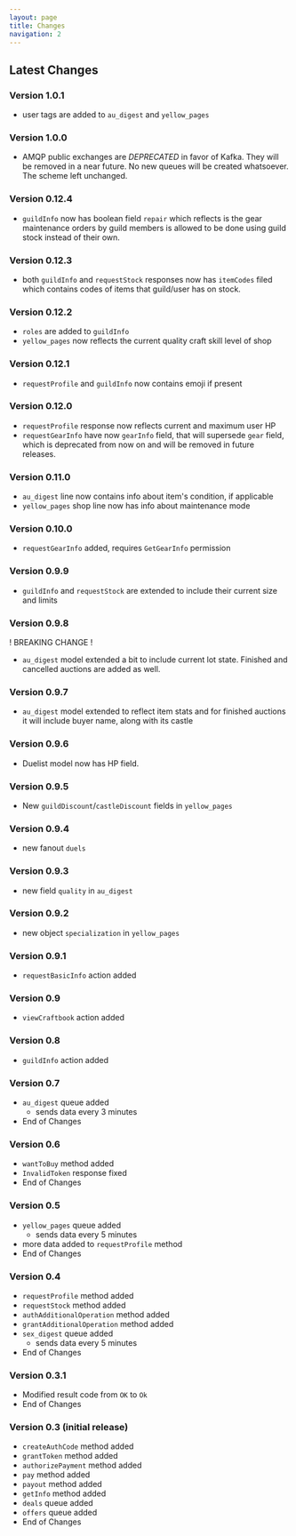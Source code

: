 ```yaml
---
layout: page
title: Changes
navigation: 2
---
```


## Latest Changes
### **Version 1.0.1**
- user tags are added to `au_digest` and `yellow_pages` 

### **Version 1.0.0**
- AMQP public exchanges are *DEPRECATED* in favor of Kafka. They will be removed in a near future. No new queues will be created whatsoever. The scheme left unchanged.

### **Version 0.12.4**

- `guildInfo` now has boolean field `repair` which reflects is the gear maintenance orders by guild members is allowed to be done using guild stock instead of their own.

### **Version 0.12.3**

- both `guildInfo` and `requestStock` responses now has `itemCodes` filed which contains codes of items that guild/user has on stock.

### **Version 0.12.2**

- `roles` are added to `guildInfo`
- `yellow_pages` now reflects the current quality craft skill level of shop

### **Version 0.12.1**

- `requestProfile` and `guildInfo` now contains emoji if present

### **Version 0.12.0**

- `requestProfile` response now reflects current and maximum user HP
- `requestGearInfo` have now `gearInfo` field, that will supersede `gear` field, which is deprecated from now on and will be removed in future releases.

### **Version 0.11.0**

- `au_digest` line now contains info about item's condition, if applicable
- `yellow_pages` shop line now has info about maintenance mode

### **Version 0.10.0**

- `requestGearInfo` added, requires `GetGearInfo` permission

### **Version 0.9.9**

- `guildInfo` and `requestStock` are extended to include their current size and limits

### **Version 0.9.8**

! BREAKING CHANGE !

- `au_digest` model extended a bit to include current lot state. Finished and cancelled auctions are added as well.

### **Version 0.9.7**

- `au_digest` model extended to reflect item stats and for finished auctions it will include buyer name, along with its castle

### **Version 0.9.6**

- Duelist model now has HP field.

### **Version 0.9.5**

- New `guildDiscount`/`castleDiscount` fields in `yellow_pages`

### **Version 0.9.4**

- new fanout `duels`

### **Version 0.9.3**

- new field `quality` in `au_digest`

### **Version 0.9.2**

- new object `specialization` in `yellow_pages`

### **Version 0.9.1**

- `requestBasicInfo` action added

### **Version 0.9**

- `viewCraftbook` action added

### **Version 0.8**

- `guildInfo` action added

### **Version 0.7**

- `au_digest` queue added
  - sends data every 3 minutes
- End of Changes

### **Version 0.6**

- `wantToBuy` method added
- `InvalidToken` response fixed
- End of Changes

### **Version 0.5**

- `yellow_pages` queue added
  - sends data every 5 minutes
- more data added to `requestProfile` method
- End of Changes

### **Version 0.4**

- `requestProfile` method added
- `requestStock` method added
- `authAdditionalOperation` method added
- `grantAdditionalOperation` method added
- `sex_digest` queue added
  - sends data every 5 minutes
- End of Changes

### **Version 0.3.1**

- Modified result code from `OK` to `Ok`
- End of Changes

### **Version 0.3** (initial release)

- `createAuthCode` method added
- `grantToken` method added
- `authorizePayment` method added
- `pay` method added
- `payout` method added
- `getInfo` method added
- `deals` queue added
- `offers` queue added
- End of Changes
